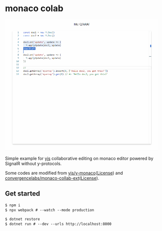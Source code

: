 
# monaco colab

![preview](./preview.gif)

Simple example for [yjs](https://github.com/yjs/yjs) collaborative editing on monaco editor powered by SignalR without y-protocols.

Some codes are modified from [yjs/y-monaco](https://github.com/yjs/y-monaco)([License](https://github.com/yjs/y-monaco/blob/master/LICENSE)) and [convergencelabs/monaco-collab-ext](https://github.com/convergencelabs/monaco-collab-ext)([License](https://github.com/convergencelabs/monaco-collab-ext/blob/master/LICENSE)).

## Get started

```shell
$ npm i
$ npx webpack # --watch --mode production
```

```shell
$ dotnet restore
$ dotnet run # --dev --urls http://localhost:8000
```

